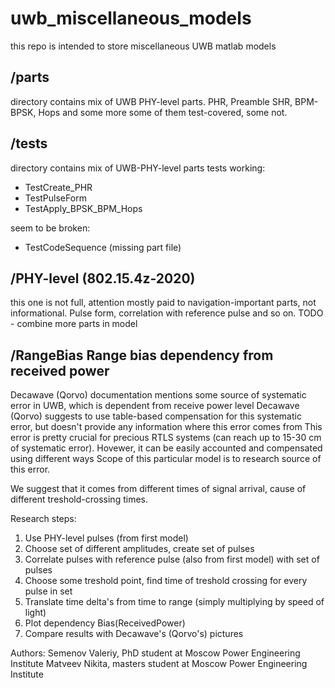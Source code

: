 # uwb_miscellaneous_models

this repo is intended to store miscellaneous UWB matlab models

## /parts
directory contains mix of UWB PHY-level parts. PHR, Preamble SHR, BPM-BPSK, Hops and some more
some of them test-covered, some not. 

## /tests
directory contains mix of UWB-PHY-level parts tests
working:
- TestCreate_PHR
- TestPulseForm
- TestApply_BPSK_BPM_Hops

seem to be broken:
- TestCodeSequence (missing part file)

## /PHY-level (802.15.4z-2020)

this one is not full, attention mostly paid to navigation-important parts, not informational. Pulse form, correlation with reference pulse and so on.
TODO - combine more parts in model


## /RangeBias Range bias dependency from received power

Decawave (Qorvo) documentation mentions some source of systematic error in UWB, which is dependent from receive power level
Decawave (Qorvo) suggests to use table-based compensation for this systematic error, but doesn't provide any information where this error comes from
This error is pretty crucial for precious RTLS systems (can reach up to 15-30 cm of systematic error). Hovewer, it can be easily accounted and compensated using different ways
Scope of this particular model is to research source of this error. 

We suggest that it comes from different times of signal arrival, cause of different treshold-crossing times.

Research steps:
1. Use PHY-level pulses (from first model)
2. Choose set of different amplitudes, create set of pulses 
3. Correlate pulses with reference pulse (also from first model) with set of pulses
4. Choose some treshold point, find time of treshold crossing for every pulse in set
5. Translate time delta's from time to range (simply multiplying by speed of light)
6. Plot dependency Bias(ReceivedPower)
7. Compare results with Decawave's (Qorvo's) pictures



Authors:
Semenov Valeriy, PhD student at Moscow Power Engineering Institute
Matveev Nikita, masters student at Moscow Power Engineering Institute
